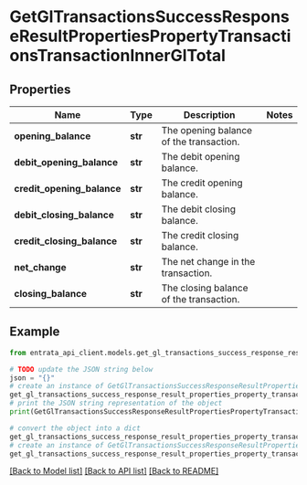 # GetGlTransactionsSuccessResponseResultPropertiesPropertyTransactionsTransactionInnerGlTotal


## Properties

Name | Type | Description | Notes
------------ | ------------- | ------------- | -------------
**opening_balance** | **str** | The opening balance of the transaction. | 
**debit_opening_balance** | **str** | The debit opening balance. | 
**credit_opening_balance** | **str** | The credit opening balance. | 
**debit_closing_balance** | **str** | The debit closing balance. | 
**credit_closing_balance** | **str** | The credit closing balance. | 
**net_change** | **str** | The net change in the transaction. | 
**closing_balance** | **str** | The closing balance of the transaction. | 

## Example

```python
from entrata_api_client.models.get_gl_transactions_success_response_result_properties_property_transactions_transaction_inner_gl_total import GetGlTransactionsSuccessResponseResultPropertiesPropertyTransactionsTransactionInnerGlTotal

# TODO update the JSON string below
json = "{}"
# create an instance of GetGlTransactionsSuccessResponseResultPropertiesPropertyTransactionsTransactionInnerGlTotal from a JSON string
get_gl_transactions_success_response_result_properties_property_transactions_transaction_inner_gl_total_instance = GetGlTransactionsSuccessResponseResultPropertiesPropertyTransactionsTransactionInnerGlTotal.from_json(json)
# print the JSON string representation of the object
print(GetGlTransactionsSuccessResponseResultPropertiesPropertyTransactionsTransactionInnerGlTotal.to_json())

# convert the object into a dict
get_gl_transactions_success_response_result_properties_property_transactions_transaction_inner_gl_total_dict = get_gl_transactions_success_response_result_properties_property_transactions_transaction_inner_gl_total_instance.to_dict()
# create an instance of GetGlTransactionsSuccessResponseResultPropertiesPropertyTransactionsTransactionInnerGlTotal from a dict
get_gl_transactions_success_response_result_properties_property_transactions_transaction_inner_gl_total_from_dict = GetGlTransactionsSuccessResponseResultPropertiesPropertyTransactionsTransactionInnerGlTotal.from_dict(get_gl_transactions_success_response_result_properties_property_transactions_transaction_inner_gl_total_dict)
```
[[Back to Model list]](../README.md#documentation-for-models) [[Back to API list]](../README.md#documentation-for-api-endpoints) [[Back to README]](../README.md)


